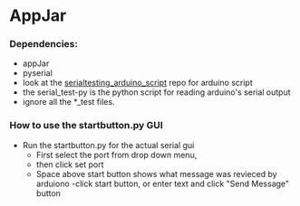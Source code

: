 # AppJar
### Dependencies:
  - appJar
  - pyserial
  - look at the [serialtesting_arduino_script](https://github.com/ub1999/AppJar/tree/main/serialtesting_arduino_script) repo for arduino script
  - the serial_test-py is the python script for reading arduino's serial output 
  - ignore all the *_test files.
### How to use the startbutton.py GUI
  - Run the startbutton.py for the actual serial gui
    - First select the port from drop down menu, 
    - then click set port 
    - Space above start button shows what message was revieced by arduiono 
    -click start button, or enter text and click "Send Message" button 
